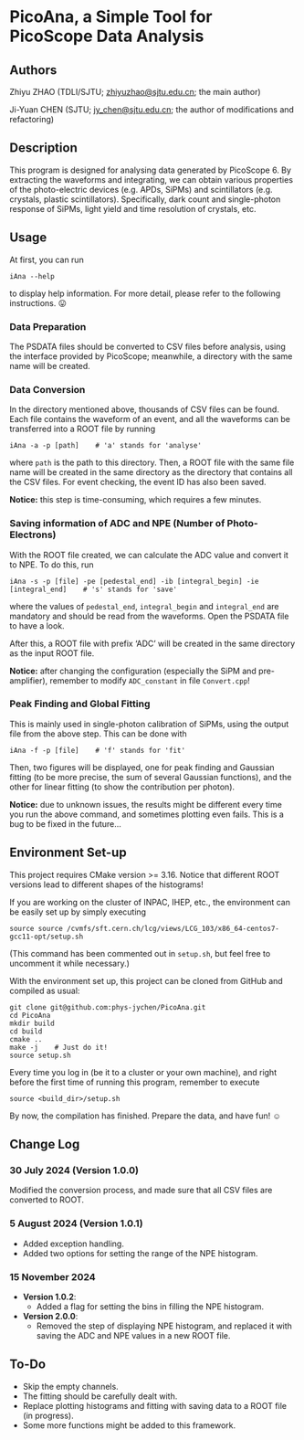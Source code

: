 # PicoAna, a Simple Tool for PicoScope Data Analysis

## Authors
Zhiyu ZHAO (TDLI/SJTU; <zhiyuzhao@sjtu.edu.cn>; the main author)

Ji-Yuan CHEN (SJTU; <jy_chen@sjtu.edu.cn>; the author of modifications and refactoring)

## Description
This program is designed for analysing data generated by PicoScope 6. By extracting the waveforms and integrating, we can obtain various properties of the photo-electric devices (e.g. APDs, SiPMs) and scintillators (e.g. crystals, plastic scintillators). Specifically, dark count and single-photon response of SiPMs, light yield and time resolution of crystals, etc.

## Usage
At first, you can run
```shell
iAna --help
```
to display help information. For more detail, please refer to the following instructions. :stuck_out_tongue:

### Data Preparation
The PSDATA files should be converted to CSV files before analysis, using the interface provided by PicoScope; meanwhile, a directory with the same name will be created.

### Data Conversion
In the directory mentioned above, thousands of CSV files can be found. Each file contains the waveform of an event, and all the waveforms can be transferred into a ROOT file by running
```shell
iAna -a -p [path]    # 'a' stands for 'analyse'
```
where `path` is the path to this directory. Then, a ROOT file with the same file name will be created in the same directory as the directory that contains all the CSV files. For event checking, the event ID has also been saved.

**Notice:** this step is time-consuming, which requires a few minutes.

### Saving information of ADC and NPE (Number of Photo-Electrons)
With the ROOT file created, we can calculate the ADC value and convert it to NPE. To do this, run
```shell
iAna -s -p [file] -pe [pedestal_end] -ib [integral_begin] -ie [integral_end]    # 's' stands for 'save'
```
where the values of `pedestal_end`, `integral_begin` and `integral_end` are mandatory and should be read from the waveforms. Open the PSDATA file to have a look.

After this, a ROOT file with prefix ‘ADC’ will be created in the same directory as the input ROOT file.

**Notice:** after changing the configuration (especially the SiPM and pre-amplifier), remember to modify `ADC_constant` in file `Convert.cpp`!

### Peak Finding and Global Fitting
This is mainly used in single-photon calibration of SiPMs, using the output file from the above step. This can be done with
```shell
iAna -f -p [file]    # 'f' stands for 'fit'
```
Then, two figures will be displayed, one for peak finding and Gaussian fitting (to be more precise, the sum of several Gaussian functions), and the other for linear fitting (to show the contribution per photon).

**Notice:** due to unknown issues, the results might be different every time you run the above command, and sometimes plotting even fails. This is a bug to be fixed in the future…

## Environment Set-up
This project requires CMake version >= 3.16. Notice that different ROOT versions lead to different shapes of the histograms!

If you are working on the cluster of INPAC, IHEP, etc., the environment can be easily set up by simply executing
```shell
source source /cvmfs/sft.cern.ch/lcg/views/LCG_103/x86_64-centos7-gcc11-opt/setup.sh
```
(This command has been commented out in `setup.sh`, but feel free to uncomment it while necessary.)

With the environment set up, this project can be cloned from GitHub and compiled as usual:
```shell
git clone git@github.com:phys-jychen/PicoAna.git
cd PicoAna
mkdir build
cd build
cmake ..
make -j    # Just do it!
source setup.sh
```

Every time you log in (be it to a cluster or your own machine), and right before the first time of running this program, remember to execute
```shell
source <build_dir>/setup.sh
```

By now, the compilation has finished. Prepare the data, and have fun! :relaxed:

## Change Log

### 30 July 2024 (Version 1.0.0)

Modified the conversion process, and made sure that all CSV files are converted to ROOT.

### 5 August 2024 (Version 1.0.1)

- Added exception handling.
- Added two options for setting the range of the NPE histogram.

### 15 November 2024

- **Version 1.0.2**:
  - Added a flag for setting the bins in filling the NPE histogram.
- **Version 2.0.0**:
  - Removed the step of displaying NPE histogram, and replaced it with saving the ADC and NPE values in a new ROOT file.

## To-Do
- Skip the empty channels.
- The fitting should be carefully dealt with.
- Replace plotting histograms and fitting with saving data to a ROOT file (in progress).
- Some more functions might be added to this framework.